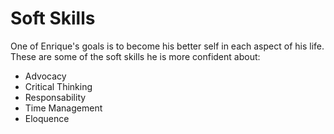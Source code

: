 # Soft Skills

One of Enrique's goals is to become his better self in each aspect of his life. These are some of the soft skills he is more confident about:

* Advocacy
* Critical Thinking
* Responsability
* Time Management
* Eloquence